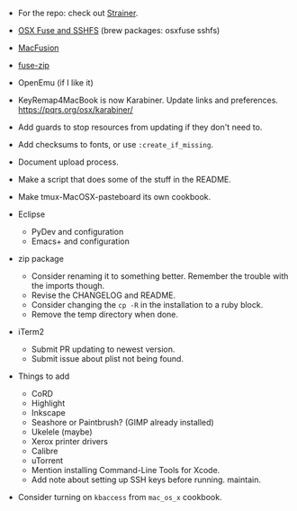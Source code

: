 * For the repo: check out [Strainer](https://github.com/customink/strainer).

* [OSX Fuse and SSHFS](http://osxfuse.github.io/) (brew packages: osxfuse sshfs)
* [MacFusion](http://macfusionapp.org/)
* [fuse-zip](https://code.google.com/p/fuse-zip/)
* OpenEmu (if I like it)
* KeyRemap4MacBook is now Karabiner. Update links and preferences. <https://pqrs.org/osx/karabiner/>
* Add guards to stop resources from updating if they don't need to.
* Add checksums to fonts, or use `:create_if_missing`.
* Document upload process.
* Make a script that does some of the stuff in the README.
* Make tmux-MacOSX-pasteboard its own cookbook.
* Eclipse
    * PyDev and configuration
    * Emacs+ and configuration
* zip package
    * Consider renaming it to something better. Remember the trouble with the imports though.
    * Revise the CHANGELOG and README.
    * Consider changing the `cp -R` in the installation to a ruby block.
    * Remove the temp directory when done.
* iTerm2
    * Submit PR updating to newest version.
    * Submit issue about plist not being found.
* Things to add
    * CoRD
    * Highlight
    * Inkscape
    * Seashore or Paintbrush? (GIMP already installed)
    * Ukelele (maybe)
    * Xerox printer drivers
    * Calibre
    * uTorrent
    * Mention installing Command-Line Tools for Xcode.
    * Add note about setting up SSH keys before running.
maintain.
* Consider turning on `kbaccess` from `mac_os_x` cookbook.
